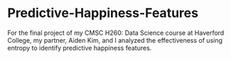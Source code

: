 # Predictive-Happiness-Features
For the final project of my CMSC H260: Data Science course at Haverford College, my partner, Aiden Kim, and I analyzed the effectiveness of using entropy to identify predictive happiness features. 
